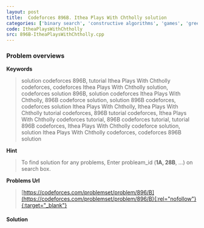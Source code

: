 ```yaml
---
layout: post
title:  Codeforces 896B. Ithea Plays With Chtholly solution
categories: ['binary search', 'constructive algorithms', 'games', 'greedy', 'interactive']
code: ItheaPlaysWithChtholly
src: 896B-ItheaPlaysWithChtholly.cpp
---
```

### **Problem overviews**

**Keywords**
> solution codeforces 896B, tutorial Ithea Plays With Chtholly codeforces, codeforces Ithea Plays With Chtholly solution, codeforces solution 896B, solution codeforces Ithea Plays With Chtholly, 896B codeforce solution, solution 896B codeforces, codeforces solution Ithea Plays With Chtholly, Ithea Plays With Chtholly tutorial codeforces, 896B tutorial codeforces, Ithea Plays With Chtholly codeforces tutorial, 896B codeforces tutorial, tutorial 896B codeforces, Ithea Plays With Chtholly codeforce solution, solution Ithea Plays With Chtholly codeforces, codeforces 896B solution

**Hint**
> To find solution for any problems, Enter probleam_id (**1A, 28B**, ...) on search box. 

**Problems Url**
> [https://codeforces.com/problemset/problem/896/B](https://codeforces.com/problemset/problem/896/B){:rel="nofollow"}{:target="_blank"}

#### **Solution**



